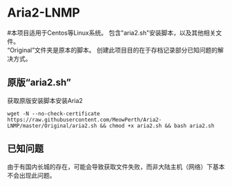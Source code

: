 # Aria2-LNMP
#本项目适用于Centos等Linux系统。
包含"aria2.sh"安装脚本，以及其他相关文件。<br>
“Original”文件夹是原本的脚本。
创建此项目目的在于存档记录部分已知问题的解决方式。


## 原版“aria2.sh”

获取原版安装脚本安装Aria2
```
wget -N --no-check-certificate https://raw.githubusercontent.com/MeowPerth/Aria2-LNMP/master/Original/aria2.sh && chmod +x aria2.sh && bash aria2.sh
```
## 已知问题
由于有国内长城的存在，可能会导致获取文件失败，而非大陆主机（网络）下基本不会出现此问题。
